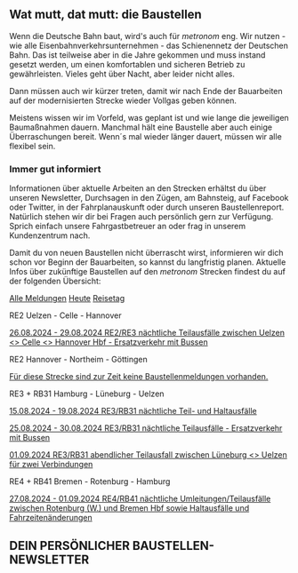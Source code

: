 Wat mutt, dat mutt: die Baustellen
----------

Wenn die Deutsche Bahn baut, wird's auch für *metronom* eng.
Wir nutzen - wie alle Eisenbahnverkehrsunternehmen - das Schienennetz der Deutschen Bahn. Das ist teilweise aber in die Jahre gekommen und muss instand gesetzt werden, um einen komfortablen und sicheren Betrieb zu gewährleisten. Vieles geht über Nacht, aber leider nicht alles.

Dann müssen auch wir kürzer treten, damit wir nach Ende der Bauarbeiten auf der modernisierten Strecke wieder Vollgas geben können.

Meistens wissen wir im Vorfeld, was geplant ist und wie lange die jeweiligen Baumaßnahmen dauern. Manchmal hält eine Baustelle aber auch einige Überraschungen bereit. Wenn´s mal wieder länger dauert, müssen wir alle flexibel sein.

### Immer gut informiert ###

Informationen über aktuelle Arbeiten an den Strecken erhältst du über unseren Newsletter, Durchsagen in den Zügen, am Bahnsteig, auf Facebook oder Twitter, in der Fahrplanauskunft oder durch unseren Baustellenreport. Natürlich stehen wir dir bei Fragen auch persönlich gern zur Verfügung. Sprich einfach unsere Fahrgastbetreuer an oder frag in unserem Kundenzentrum nach.

Damit du von neuen Baustellen nicht überrascht wirst, informieren wir dich schon vor Beginn der Bauarbeiten, so kannst du langfristig planen. Aktuelle Infos über zukünftige Baustellen auf den *metronom* Strecken findest du auf der folgenden Übersicht:

[Alle Meldungen](https://www.der-metronom.de/fahrplan/baustellen-uebersicht/)
[Heute](https://www.der-metronom.de/fahrplan/baustellen-uebersicht/)
[Reisetag](https://www.der-metronom.de/fahrplan/baustellen-uebersicht/)

RE2 Uelzen - Celle - Hannover

[26.08.2024 - 29.08.2024 RE2/RE3 nächtliche Teilausfälle zwischen Uelzen \<\> Celle \<\> Hannover Hbf - Ersatzverkehr mit Bussen](https://www.der-metronom.de/baustellen/re2-re3-naechtliche-teilausfaelle-zwischen-uelzen-celle-hannover-hbf-ersatzverkehr-mit-bussen/)

RE2 Hannover - Northeim - Göttingen

[Für diese Strecke sind zur Zeit keine Baustellenmeldungen vorhanden.]()

RE3 + RB31 Hamburg - Lüneburg - Uelzen

[15.08.2024 - 19.08.2024 RE3/RB31 nächtliche Teil- und Haltausfälle](https://www.der-metronom.de/baustellen/re3-rb31-naechtliche-teil-und-haltausfaelle/)

[25.08.2024 - 30.08.2024 RE3/RB31 nächtliche Teilausfälle - Ersatzverkehr mit Bussen](https://www.der-metronom.de/baustellen/re3-rb31-naechtliche-teilausfaelle-ersatzverkehr-mit-bussen/)

[01.09.2024 RE3/RB31 abendlicher Teilausfall zwischen Lüneburg \<\> Uelzen für zwei Verbindungen](https://www.der-metronom.de/baustellen/re3-rb31-abendlicher-teilausfall-zwischen-lueneburg-uelzen-fuer-zwei-verbindungen/)

RE4 + RB41 Bremen - Rotenburg - Hamburg

[27.08.2024 - 01.09.2024 RE4/RB41 nächtliche Umleitungen/Teilausfälle zwischen Rotenburg (W.) und Bremen Hbf sowie Haltausfälle und Fahrzeitenänderungen](https://www.der-metronom.de/baustellen/re4-rb41-naechtliche-umleitungen-teilausfaelle-zwischen-rotenburg-w-und-bremen-hbf-sowie-haltausfaelle-und-fahrzeitenaenderungen/)

DEIN PERSÖNLICHER BAUSTELLEN-NEWSLETTER
----------
